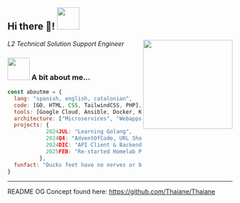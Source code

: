 <p>
<h2> Hi there 👋! <img src="https://media.giphy.com/media/mGcNjsfWAjY5AEZNw6/giphy.gif" width="50">
<!--![GitHub Akirapearl](https://img.shields.io/github/followers/Akirapearl?label=follow&style=social) -->
</h2>
<img align='right' src="https://cdn.wallpapersafari.com/10/45/3euNsd.jpg"  width="200"> 
</p>
<p><em>L2 Technical Solution Support Engineer</em></p>
<!--
[![Linkedin: sergiodomingo](https://img.shields.io/badge/-Sergio&nbsp;Domingo-blue?style=flat-square&logo=Linkedin&logoColor=white&link=https://www.linkedin.com/in/sergio-d-3975791a4/)](https://www.linkedin.com/in/sergio-d-3975791a4/)
-->

### <img src="https://media.tenor.com/3arJZZkFW6kAAAAi/dancing-duck-danse.gif" width="50"> A bit about me...  



```javascript
const aboutme = {
  lang: "spanish, english, catalonian",
  code: [GO, HTML, CSS, TailwindCSS, PHP],
  tools: [Google Cloud, Ansible, Docker, Kubernetes, Linux/Windows, MySQL, MongoDB],
  architecture: ["Microservices", "Webapps", "Cloud"],
  projects: {
            2024JUL: "Learning Golang",
            2024Q4: "AdventOfCode, URL Shortener, Password Manager - Golang"
            2024DIC: "API Client & Backend - Golang/MySQL"
            2025FEB: "Re-started Homelab Project - Ansible/Proxmox"
          },
  funfact: "Ducks feet have no nerves or blood vessels, meaning their feet don’t feel the cold".
}
```


<!--
![Main OS Linux badge](https://img.shields.io/badge/Linux-FCC624?style=for-the-badge&logo=linux&logoColor=black) 
![OS Windows badge](https://img.shields.io/badge/Windows-0078D6?style=for-the-badge&logo=windows&logoColor=white)
![Ansible badge](https://img.shields.io/badge/ansible-%231A1918.svg?style=for-the-badge&logo=ansible&logoColor=white)
![Golang badge](https://img.shields.io/badge/Go-00ADD8?style=for-the-badge&logo=go&logoColor=white)
![MySQL badge](https://img.shields.io/badge/MySQL-00000F?style=for-the-badge&logo=mysql&logoColor=white)
![Google Cloud badge](https://img.shields.io/badge/Google_Cloud-4285F4?style=for-the-badge&logo=google-cloud&logoColor=white)
![Jenkins badge](https://img.shields.io/badge/Jenkins-D24939?style=for-the-badge&logo=Jenkins&logoColor=white)

-->
<!--
🌱 As a hobby, I'm a Magic The Gathering player, I love reading manga and scifi, fantasy and young-adult novels.

⚡ Nowadays i'm a full time Technical Solution Support Engineer, getting more hands-on experience into my own IT carreer. Previous professional experience as Devops Automation Engineer

🔭 Looking to collaborate on begginer-friendly projects, so i can keep on learning new things!

🤔 Fun fact: Ducks feet have no nerves or blood vessels, meaning their feet don’t feel the cold.

 pronouns: "" | "",
  techCommunities: {
                        coorganizer: "AfroPython",
                        speaker: "Latinity",
                        mentor: "EducaTRANSforma"
                      },

![Show Dev Level](https://github-readme-stats.vercel.app/api?username=Akirapearl&theme=blue-green)
-->

---
README OG Concept found here: https://github.com/Thaiane/Thaiane
